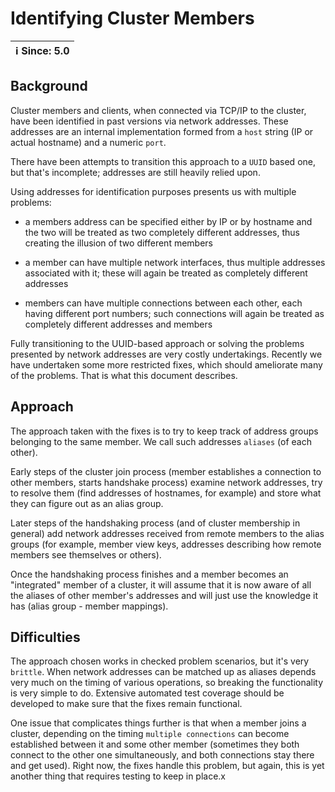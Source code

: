 # Identifying Cluster Members

|ℹ️ Since: 5.0| 
|-------------|

## Background

Cluster members and clients, when connected via TCP/IP to the cluster,
have been identified in past versions via network addresses. These
addresses are an internal implementation formed from a `host` string
(IP or actual hostname) and a numeric `port`.

There have been attempts to transition this approach to a `UUID` based
one, but that's incomplete; addresses are still heavily relied upon.

Using addresses for identification purposes presents us with multiple
problems:

* a members address can be specified either by IP or by hostname and the
  two will be treated as two completely different addresses, thus
  creating the illusion of two different members

* a member can have multiple network interfaces, thus multiple addresses
  associated with it; these will again be treated as completely
  different addresses

* members can have multiple connections between each other, each having
  different port numbers; such connections will again be treated as
  completely different addresses and members

Fully transitioning to the UUID-based approach or solving the problems
presented by network addresses are very costly undertakings. Recently we
have undertaken some more restricted fixes, which should ameliorate many
of the problems. That is what this document describes.

## Approach

The approach taken with the fixes is to try to keep track of address
groups belonging to the same member. We call such addresses
`aliases` (of each other).

Early steps of the cluster join process (member establishes a connection
to other members, starts handshake process) examine network addresses,
try to resolve them (find addresses of hostnames, for example)
and store what they can figure out as an alias group.

Later steps of the handshaking process (and of cluster membership in
general) add network addresses received from remote members to the alias
groups (for example, member view keys, addresses describing how remote
members see themselves or others).

Once the handshaking process finishes and a member becomes an
"integrated" member of a cluster, it will assume that it is now aware of
all the aliases of other member's addresses and will just use the
knowledge it has (alias group - member mappings).

## Difficulties

The approach chosen works in checked problem scenarios, but it's
very `brittle`. When network addresses can be matched up as aliases
depends very much on the timing of various operations, so breaking the
functionality is very simple to do. Extensive automated test coverage
should be developed to make sure that the fixes remain functional.

One issue that complicates things further is that when a member joins a
cluster, depending on the timing `multiple connections` can become
established between it and some other member (sometimes they both
connect to the other one simultaneously, and both connections stay there
and get used). Right now, the fixes handle this problem, but again, this
is yet another thing that requires testing to keep in place.x

